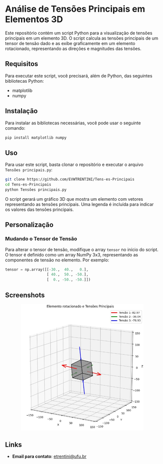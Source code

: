 # Análise de Tensões Principais em Elementos 3D

Este repositório contém um script Python para a visualização de tensões principais em um elemento 3D. O script calcula as tensões principais de um tensor de tensão dado e as exibe graficamente em um elemento rotacionado, representando as direções e magnitudes das tensões.

## Requisitos

Para executar este script, você precisará, além de Python, das seguintes bibliotecas Python:

- matplotlib
- numpy

## Instalação

Para instalar as bibliotecas necessárias, você pode usar o seguinte comando:

```bash
pip install matplotlib numpy
```

## Uso

Para usar este script, basta clonar o repositório e executar o arquivo `Tensões principais.py`:

```bash
git clone https://github.com/EVWTRENTINI/Tens-es-Principais
cd Tens-es-Principais
python Tensões principais.py
```

O script gerará um gráfico 3D que mostra um elemento com vetores representando as tensões principais. Uma legenda é incluída para indicar os valores das tensões principais.

## Personalização

### Mudando o Tensor de Tensão

Para alterar o tensor de tensão, modifique o array `tensor` no início do script. O tensor é definido como um array NumPy 3x3, representando as componentes de tensão no elemento. Por exemplo:

```python
tensor = np.array([[-30.,  40.,   0.],
                   [ 40.,  50., -50.],
                   [  0., -50., -50.]])
```      

## Screenshots
<p align="center">
  <img src="Screenshots/Screenshot_1.jpg" width="400" title="Screenshot 1">
</p>

## Links
* __Email para contato__: [etrentini@ufu.br](mailto:etrentini@ufu.br)

